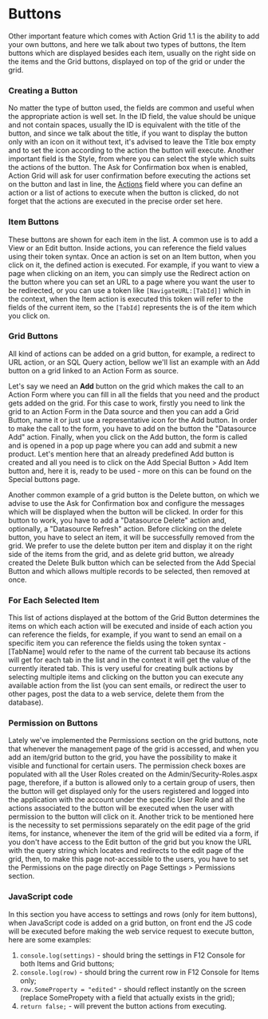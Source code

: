 # Buttons

Other important feature which comes with Action Grid 1.1 is the ability to add your own buttons, and here we talk about two types of buttons, the Item buttons which are displayed besides each item, usually on the right side on the items and the Grid buttons, displayed on top of the grid or under the grid.  

### Creating a Button

No matter the type of button used, the fields are common and useful when the appropriate action is well set. In the ID field, the value should be unique and not contain spaces, usually the ID is equivalent with the title of the button, and since we talk about the title, if you want to display the button only with an icon on it without text, it's advised to leave the Title box empty and to set the icon according to the action the button will execute. Another important field is the Style, from where you can select the style which suits the actions of the button. The Ask for Confirmation box when is enabled, Action Grid will ask for user confirmation before executing the actions set on the button and last in line, the [Actions](actions.md) field where you can define an action or a list of actions to execute when the button is clicked, do not forget that the actions are executed in the precise order set here.

### Item Buttons

These buttons are shown for each item in the list. A common use is to add a View or an Edit button. Inside actions, you can reference the field values using their token syntax. Once an action is set on an Item button, when you click on it, the defined action is executed. For example, if you want to view a page when clicking on an item, you can simply use the Redirect action on the button where you can set an URL to a page where you want the user to be redirected, or you can use a token like `[NavigateURL:[TabId]]` which in the context, when the Item action is executed this token will refer to the fields of the current item, so the `[TabId]` represents the is of the item which you click on. 

### Grid Buttons 

All kind of actions can be added on a grid button, for example, a redirect to URL action, or an SQL Query action, bellow we'll list an example with an Add button on a grid linked to an Action Form as source.

Let's say we need an **Add** button on the grid which makes the call to an Action Form where you can fill in all the fields that you need and the product gets added on the grid. For this case to work, firstly you need to link the grid to an Action Form in the Data source and then you can add a Grid Button, name it or just use a representative icon for the Add button. In order to make the call to the form, you have to add on the button the "Datasource Add" action. Finally, when you click on the Add button, the form is called and is opened in a pop up page where you can add and submit a new product. Let's mention here that an already predefined Add button is created and all you need is to click on the Add Special Button > Add Item button and, here it is, ready to be used - more on this can be found on the Special buttons page. 

Another common example of a grid button is the Delete button, on which we advise to use the Ask for Confirmation box and configure the messages which will be displayed when the button will be clicked. In order for this button to work, you have to add a "Datasource Delete" action and, optionally, a "Datasource Refresh" action. Before clicking on the delete button, you have to select an item, it will be successfully removed from the grid. We prefer to use the delete button per item and display it on the right side of the items from the grid, and as delete grid button, we already created the Delete Bulk button which can be selected from the Add Special Button and which allows multiple records to be selected, then removed at once. 

### For Each Selected Item

This list of actions displayed at the bottom of the Grid Button determines the items on which each action will be executed and inside of each action you can reference the fields, for example, if you want to send an email on a specific item you can reference the fields using the token syntax - [TabName] would refer to the name of the current tab because its actions will get for each tab in the list and in the context it will get the value of the currently iterated tab. This is very useful for creating bulk actions by selecting multiple items and clicking on the button you can execute any available action from the list (you can sent emails, or redirect the user to other pages, post the data to a web service, delete them from the database).

### Permission on Buttons

Lately we've implemented the Permissions section on the grid buttons, note that whenever the management page of the grid is accessed, and when you add an item/grid button to the grid, you have the possibility to make it visible and functional for certain users. The permission check boxes are populated with all the User Roles created on the Admin/Security-Roles.aspx page, therefore, if a button is allowed only to a certain group of users, then the button will get displayed only for the users registered and logged into the application with the account under the specific User Role and all the actions associated to the button will be executed when the user with permission to the button will click on it. Another trick to be mentioned here is the necessity to set permissions separately on the edit page of the grid items, for instance, whenever the item of the grid will be edited via a form, if you don't have access to the Edit button of the grid but you know the URL with the query string which locates and redirects to the edit page of the grid, then, to make this page not-accessible to the users, you have to set the Permissions on the page directly on Page Settings > Permissions section.

### JavaScript code

In this section you have access to settings and rows (only for item buttons), when JavaScript code is added on a grid button, on front end the JS code will be executed before making the web service request to execute button, here are some examples:

1. `console.log(settings)` - should bring the settings in F12 Console for both Items and Grid buttons;
2. `console.log(row)`  - should bring the current row in F12 Console for Items only;
3. `row.SomeProperty = "edited"` - should reflect instantly on the screen (replace SomePropety with a field that actually exists in the grid);
4. `return false;` - will prevent the button actions from executing.